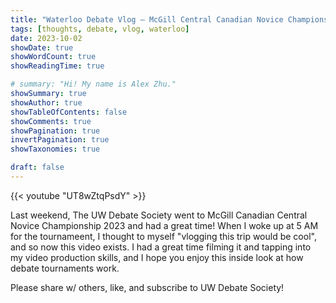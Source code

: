 ```yaml
---
title: "Waterloo Debate Vlog — McGill Central Canadian Novice Championship 2023"
tags: [thoughts, debate, vlog, waterloo]
date: 2023-10-02
showDate: true
showWordCount: true
showReadingTime: true

# summary: "Hi! My name is Alex Zhu."
showSummary: true
showAuthor: true
showTableOfContents: false
showComments: true
showPagination: true
invertPagination: true
showTaxonomies: true

draft: false
---
```


{{< youtube "UT8wZtqPsdY" >}}

Last weekend, The UW Debate Society went to McGill Canadian Central Novice Championship 2023 and had a great time! When I woke up at 5 AM for the tournameent, I thought to myself "vlogging this trip would be cool", and so now this video exists. I had a great time filming it and tapping into my video production skills, and I hope you enjoy this inside look at how debate tournaments work.

Please share w/ others, like, and subscribe to UW Debate Society!